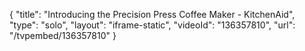 {
    "title": "Introducing the Precision Press Coffee Maker - KitchenAid",
    "type": "solo",
    "layout": "iframe-static",
    "videoId": "136357810",
    "url": "\/tvpembed\/136357810"
}